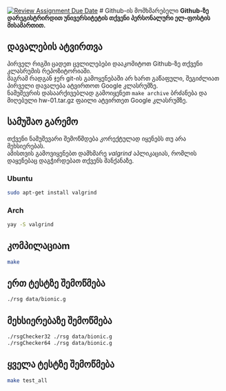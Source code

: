 [![Review Assignment Due Date](https://classroom.github.com/assets/deadline-readme-button-22041afd0340ce965d47ae6ef1cefeee28c7c493a6346c4f15d667ab976d596c.svg)](https://classroom.github.com/a/QadlrgQX)
﻿# Github-ის მომხმარებელი
**Github-ზე დარეგისტრირდით უნივერსიტეტის თქვენი პერსონალური ელ-ფოსტის მისამართით.**

## დავალების ატვირთვა
პირველ რიგში ცადეთ ცვლილებები დააკომიტოთ Github-ზე თქვენი კლასრუმის რეპოზიტორიაში.  
მაგრამ რადგან ჯერ git-ის გამოყენებაში არ ხართ გაწაფული, შეგიძლიათ პირველი დავალება ატვირთოთ Google კლასრუმზე.  
ნამუშევრის დასაარქივებლად გამოიყენეთ `make archive` ბრძანება და მიღებული hw-01.tar.gz ფაილი ატვირთეთ Google კლასრუმზე.

## სამუშაო გარემო
თქვენი ნამუშევარი შემოწმდება კორექტულად იყენებს თუ არა მეხსიერებას.  
ამისთვის გამოვიყენებთ დამხმარე *valgrind* აპლიკაციას, რომლის დაყენებაც დაგჭირდებათ თქვენს მანქანაზე.
### Ubuntu
```sh
sudo apt-get install valgrind
```
### Arch
```sh
yay -S valgrind
```

## კომპილაციაm
```sh
make
```

## ერთ ტესტზე შემოწმება
```sh
./rsg data/bionic.g
```

## მეხსიერებაზე შემოწმება
```sh
./rsgChecker32 ./rsg data/bionic.g
./rsgChecker64 ./rsg data/bionic.g
```

## ყველა ტესტზე შემოწმება
```sh
make test_all
```
